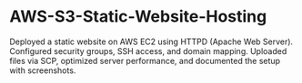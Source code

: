 # AWS-S3-Static-Website-Hosting
Deployed a static website on AWS EC2 using HTTPD (Apache Web Server). Configured security groups, SSH access, and domain mapping. Uploaded files via SCP, optimized server performance, and documented the setup with screenshots.
